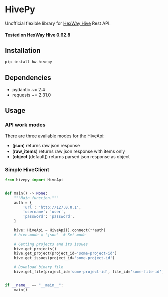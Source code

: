 # HivePy
Unofficial flexible library for [HexWay Hive](https://hexway.io/hive/) Rest API.

#### Tested on HexWay Hive 0.62.8

## Installation
```bash
pip install hw-hivepy
```

## Dependencies

- pydantic ~= 2.4
- requests ~= 2.31.0

## Usage
### API work modes
There are three available modes for the HiveApi:
- (**json**) returns raw json response
- (**raw_items**) returns raw json response with items only
- (**object** [default]) returns parsed json response as object

### Simple HiveClient
```python
from hivepy import HiveApi


def main() -> None:
    """Main function."""
    auth = {
        'url': 'http://127.0.0.1',
        'username': 'user',
        'password': 'password',
    }

    hive: HiveApi = HiveApi().connect(**auth)
    # hive.mode = 'json'  # Set mode
    
    # Getting projects and its issues
    hive.get_projects()
    hive.get_project(project_id='some-project-id')
    hive.get_issues(project_id='some-project-id')

    # Download binary file
    hive.get_file(project_id='some-project-id', file_id='some-file-id')


if __name__ == "__main__":
    main()


```
